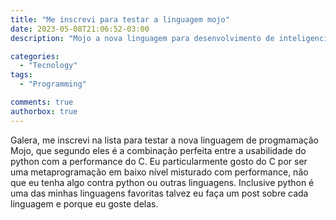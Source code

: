 ```yaml
---
title: "Me inscrevi para testar a linguagem mojo"
date: 2023-05-08T21:06:52-03:00
description: "Mojo a nova linguagem para desenvolvimento de inteligencias artificiais"

categories:
  - "Tecnology"
tags:
  - "Programming"

comments: true
authorbox: true
---
```


Galera, me inscrevi na lista para testar a nova linguagem de progmamação Mojo, que segundo eles é a combinação perfeita entre a usabilidade do python com a performance do C.
Eu particularmente gosto do C por ser uma metaprogramação em baixo nível misturado com performance, não que eu tenha algo contra python ou outras linguagens. 
Inclusive python é uma das minhas linguagens favoritas talvez eu faça um post sobre cada linguagem e porque eu goste delas.


